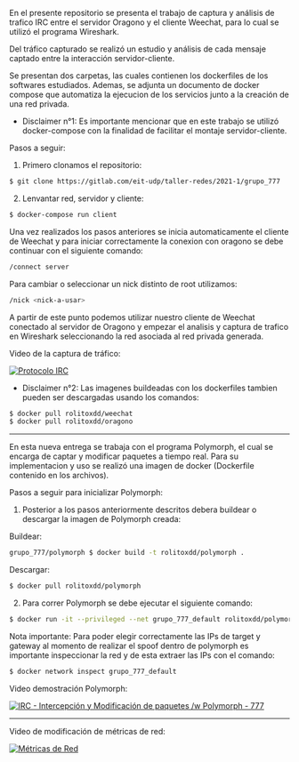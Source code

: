 En el presente repositorio se presenta el trabajo de captura y análisis de trafico IRC entre el servidor Oragono y el cliente Weechat, para lo cual se utilizó el programa Wireshark.

Del tráfico capturado se realizó un estudio y análisis de cada mensaje captado entre la interacción servidor-cliente.

Se presentan dos carpetas, las cuales contienen los dockerfiles de los softwares estudiados. Ademas, se adjunta un documento de docker compose que automatiza la ejecucion de los servicios junto a la creación de una red privada.

- Disclaimer n°1: Es importante mencionar que en este trabajo se utilizó docker-compose con la finalidad de facilitar el montaje servidor-cliente.

Pasos a seguir:

1. Primero clonamos el repositorio:

```sh
$ git clone https://gitlab.com/eit-udp/taller-redes/2021-1/grupo_777
```

2. Lenvantar red, servidor y cliente:

```sh
$ docker-compose run client
```

Una vez realizados los pasos anteriores se inicia automaticamente el cliente de Weechat y para iniciar correctamente la conexion con oragono se debe continuar con el siguiente comando:

```sh
/connect server
```

Para cambiar o seleccionar un nick distinto de root utilizamos:

```sh
/nick <nick-a-usar>
```

A partir de este punto podemos utilizar nuestro cliente de Weechat conectado al servidor de Oragono y empezar el analisis y captura de trafico en Wireshark seleccionando la red asociada al red privada generada.

Video de la captura de tráfico:

[![Protocolo IRC](http://img.youtube.com/vi/8dNjg6tq-zI/0.jpg)](http://www.youtube.com/watch?v=8dNjg6tq-zI "Protocolo IRC")

- Disclaimer n°2: Las imagenes buildeadas con los dockerfiles tambien pueden ser descargadas usando los comandos:

```sh
$ docker pull rolitoxdd/weechat
$ docker pull rolitoxdd/oragono
```

---

En esta nueva entrega se trabaja con el programa Polymorph, el cual se encarga de captar y modificar paquetes a tiempo real. Para su implementacion y uso se realizó una imagen de docker (Dockerfile contenido en los archivos).

Pasos a seguir para inicializar Polymorph:

1. Posterior a los pasos anteriormente descritos debera buildear o descargar la imagen de Polymorph creada:

Buildear:

```sh
grupo_777/polymorph $ docker build -t rolitoxdd/polymorph .
```

Descargar:

```sh
$ docker pull rolitoxdd/polymorph
```

2. Para correr Polymorph se debe ejecutar el siguiente comando:

```sh
$ docker run -it --privileged --net grupo_777_default rolitoxdd/polymorph
```

Nota importante: Para poder elegir correctamente las IPs de target y gateway al momento de realizar el spoof dentro de polymorph es importante inspeccionar la red y de esta extraer las IPs con el comando:

```sh
$ docker network inspect grupo_777_default
```

Video demostración Polymorph:

[![IRC - Intercepción y Modificación de paquetes /w Polymorph - 777](http://img.youtube.com/vi/5sbMDurwiEA/0.jpg)](http://www.youtube.com/watch?v=5sbMDurwiEA "IRC - Intercepción y Modificación de paquetes /w Polymorph - 777")

---

Video de modificación de métricas de red:

[![Métricas de Red](https://img.youtube.com/vi/CpIbepU4xv4/0.jpg)](https://www.youtube.com/watch?v=CpIbepU4xv4 "Métricas de Red")
